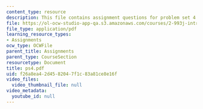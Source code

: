 ```yaml
---
content_type: resource
description: This file contains assignment questions for problem set 4.
file: https://ol-ocw-studio-app-qa.s3.amazonaws.com/courses/2-993j-introduction-to-numerical-analysis-for-engineering-13-002j-spring-2005/f26a8ea42d4582047f1c83a81ce8e16f_ps4.pdf
file_type: application/pdf
learning_resource_types:
- Assignments
ocw_type: OCWFile
parent_title: Assignments
parent_type: CourseSection
resourcetype: Document
title: ps4.pdf
uid: f26a8ea4-2d45-8204-7f1c-83a81ce8e16f
video_files:
  video_thumbnail_file: null
video_metadata:
  youtube_id: null
---
```

